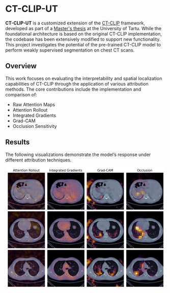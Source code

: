 # CT-CLIP-UT

**CT-CLIP-UT** is a customized extension of the [CT-CLIP](https://github.com/ibrahimethemhamamci/CT-CLIP) framework, developed as part of a [Master's thesis](https://drive.google.com/file/d/1mESSdczyXtrmz_XSWyzl8XepzOZJI-PI/view?usp=sharing) at the University of Tartu. While the foundational architecture is based on the original CT-CLIP implementation, the codebase has been extensively modified to support new functionality. This project investigates the potential of the pre-trained CT-CLIP model to perform weakly supervised segmentation on chest CT scans.

## Overview

This work focuses on evaluating the interpretability and spatial localization capabilities of CT-CLIP through the application of various attribution methods. The core contributions include the implementation and comparison of:

-   Raw Attention Maps
-   Attention Rollout
-   Integrated Gradients
-   Grad-CAM
-   Occlusion Sensitivity

## Results

The following visualizations demonstrate the model’s response under different attribution techniques.

![Attribution Visualization Results](results/mega_figure.png)
